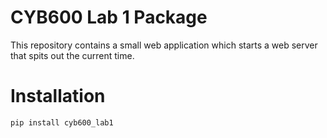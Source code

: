 # CYB600 Lab 1 Package

This repository contains a small web application which starts a web server that spits out the current time. 

# Installation

```bash
pip install cyb600_lab1

